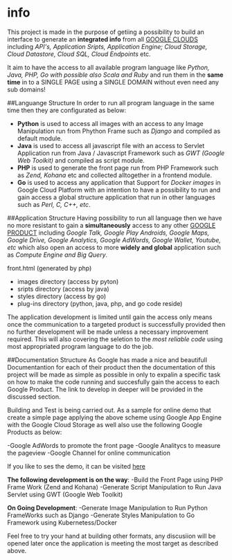 info
====

This project is made in the purpose of getiing a possibility to build an interface to generate an **integrated info** from all [GOOGLE CLOUDS](https://cloud.google.com/developers/) including *API's, Application Sripts, Application Engine; Cloud Storage, Cloud Datastore, Cloud SQL, Cloud Endpoints* etc. 

It aim to have the access to all available program language like *Python, Java, PHP, Go with possible also Scala and Ruby* and run them in the **same time** in to a SINGLE PAGE using a SINGLE DOMAIN without even need any sub domains!

##Languange Structure
In order to run all program language in the same time then they are configurated as below:
- **Python** is used to access all images with an access to any Image Manipulation run from Phython Frame such as *Django* and compiled as default module.
- **Java** is used to access all javascript file with an access to Servlet Application run from Java / Javascript Framework such as *GWT (Google Web Toolkit)* and compiled as script module.
- **PHP** is used to generate the front page run from PHP Framework such as *Zend, Kohana* etc and collected alltogether in a frontend module.
- **Go** is used to access any application that Support for *Docker images* in Google Cloud Platform with an intention to have a possibility to run and gain access a global structure application that run in other languages such as *Perl, C, C++, etc*. 

##Application Structure
Having possibility to run all language then we have no more resistant to gain a **simultaneously** access to any other [GOOGLE PRODUCT](https://developers.google.com/products/) including *Google Talk, Google Play Androids, Google Maps, Google Drive, Google Analytics, Google AdWords, Google Wallet, Youtube, etc* which also open an access to more **widely and global** application such as *Compute Engine and Big Query*.

front.html (generated by php)
- images directory (access by pyton)
- sripts directory (access by java)
- styles directory (access by go)
- plug-ins directory (python, java, php, and go code reside)

The application development is limited until gain the access only means once the communication to a targeted product is successfully provided then no further development will be made unless a necessary improvement required. This will also covering the seletion to the *most reliable code* using most appropriated program language to do the job. 

##Documentation Structure
As Google has made a nice and beautifull Documentantion for each of their product then the documentation of this project will be made as simple as possible in only to expalin a specific task on how to make the code running and succesfully gain the access to each Google Product. The link to develop in deeper will be provided in the discussed section.

Building and Test is being carried out. As a sample for online demo that create a simple page applying the above scheme using Google App Engine with the Google Cloud Storage as well also use the following Google Products as below:

-Google AdWords to promote the front page
-Google Analitycs to measure the pageview
-Google Channel for online communication

If you like to ses the demo, it can be visited [here](www.tophyips.info)

**The following development is on the way**: 
-Build the Front Page using PHP Frame Work (Zend and Kohana)
-Generate Script Manipulation to Run Java Servlet using GWT (Google Web Toolkit)

**On Going Development**:
-Generate Image Manipulation to Run Python FrameWorks such as Django
-Generate Styles Manipulation to Go Framework using Kubernetess/Docker

Feel free to try your hand at building other formats, any discusiion will be opened later once the application is meeting the most target as described above.
